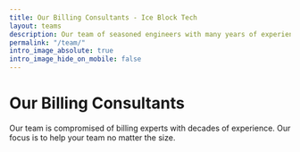 ```yaml
---
title: Our Billing Consultants - Ice Block Tech
layout: teams
description: Our team of seasoned engineers with many years of experience.
permalink: "/team/"
intro_image_absolute: true
intro_image_hide_on_mobile: false
---
```


# Our Billing Consultants

Our team is compromised of billing experts with decades of experience. Our focus is to help your team no matter the size.
